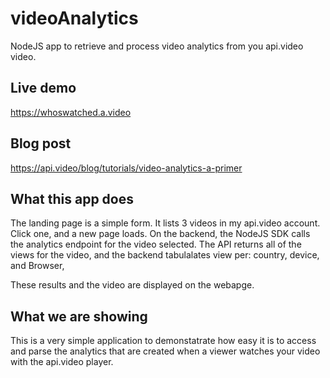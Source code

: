 # videoAnalytics
NodeJS app to retrieve and process video analytics from you api.video video.

## Live demo

https://whoswatched.a.video

## Blog post

https://api.video/blog/tutorials/video-analytics-a-primer


## What this app does

The landing page is a simple form. It lists 3 videos in my api.video account.  Click one, and a new page loads.  On the backend, the NodeJS SDK calls the analytics endpoint for the video selected.  The API returns all of the views for the video, and the backend tabulalates view per: country, device, and Browser, 

These results and the video are displayed on the webapge.

##  What we are showing

This is a very simple application to demonstatrate how easy it is to access and parse the analytics that are created when a viewer watches your video with the api.video player.
